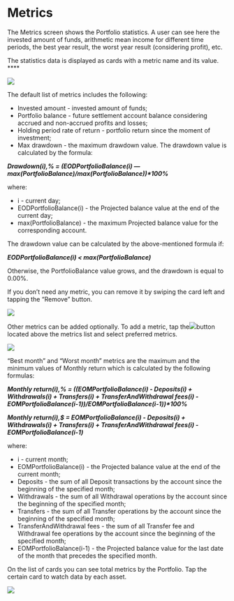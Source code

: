# Metrics

The Metrics screen shows the Portfolio statistics. A user can see here the invested amount of funds, arithmetic mean income for different time periods, the best year result, the worst year result \(considering profit\), etc.

The statistics data is displayed as cards with a metric name and its value. ****

![](../../../../.gitbook/assets/1-1-.jpeg)

The default list of metrics includes the following:

* Invested amount - invested amount of funds;
* Portfolio balance - future settlement account balance considering accrued and non-accrued profits and losses;
* Holding period rate of return - portfolio return since the moment of investment; 
* Max drawdown - the maximum drawdown value. The drawdown value is calculated by the formula:

_**Drawdown\(i\),% = \(EODPortfolioBalance\(i\) — max\(PortfolioBalance\)/max\(PortfolioBalance\)\)\*100%**_

where:

* i - current day;
* EODPortfolioBalance\(i\) - the Projected balance value at the end of the current day;
* max\(PortfolioBalance\) - the maximum Projected balance value for the corresponding account.

The drawdown value can be calculated by the above-mentioned formula if:

_**EODPortfolioBalance\(i\) &lt; max\(PortfolioBalance\)**_

Otherwise, the PortfolioBalance value grows, and the drawdown is equal to 0.00%.

If you don’t need any metric, you can remove it by swiping the card left and tapping the “Remove” button.

![](../../../../.gitbook/assets/2%20%285%29.jpeg)

Other metrics can be added optionally. To add a metric, tap the![](https://lh3.googleusercontent.com/mwLy9VITx37fqqx78IPkbg8LIQm7NW12PU4iTYLnj9BRRvbg9mIKTgHkaE696gb-rnKmAtYrZslF1KoooqA3nC8nw6ub6ZLx98eo26km1amPtLXbNVm1gztMX_osUSY3v7q-98yC)button located above the metrics list and select preferred metrics.

![](../../../../.gitbook/assets/3%20%286%29.jpeg)

“Best month” and “Worst month” metrics are the maximum and the minimum values of Monthly return which is calculated by the following formulas:

_**Monthly return\(i\),% = \(\(EOMPortfolioBalance\(i\) - Deposits\(i\) + Withdrawals\(i\) + Transfers\(i\) + TransferAndWithdrawal fees\(i\)  - EOMPortfolioBalance\(i-1\)\)/EOMPortfolioBalance\(i-1\)\)\*100%**_

_**Monthly return\(i\),$ = EOMPortfolioBalance\(i\) - Deposits\(i\) + Withdrawals\(i\) + Transfers\(i\) + TransferAndWithdrawal fees\(i\)  - EOMPortfolioBalance\(i-1\)**_

where:

* i - current month;
* EOMPortfolioBalance\(i\) - the Projected balance value at the end of the current month;
* Deposits - the sum of all Deposit transactions by the account since the beginning of the specified month;
* Withdrawals - the sum of all Withdrawal operations by the account since the beginning of the specified month;
* Transfers - the sum of all Transfer operations by the account since the beginning of the specified month;
* TransferAndWithdrawal fees - the sum of all Transfer fee and Withdrawal fee operations by the account since the beginning of the specified month;
* EOMPortfolioBalance\(i-1\) - the Projected balance value for the last date of the month that precedes the specified month.

On the list of cards you can see total metrics by the Portfolio. Tap the certain card to watch data by each asset.

![](../../../../.gitbook/assets/4%20%281%29.jpeg)

